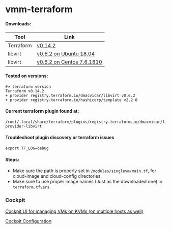 # vmm-terraform

#### Downloads:
Tool | Link 
--- | ---
Terraform | [v0.14.2](https://releases.hashicorp.com/terraform/0.14.2/terraform_0.14.2_linux_amd64.zip)
libvirt | [v0.6.2 on Ubuntu 18.04](https://github.com/dmacvicar/terraform-provider-libvirt/releases/download/v0.6.2/terraform-provider-libvirt-0.6.2+git.1585292411.8cbe9ad0.Ubuntu_18.04.amd64.tar.gz)
libvirt | [v0.6.2 on Centos 7.6.1810](https://github.com/dmacvicar/terraform-provider-libvirt/releases/download/v0.6.2/terraform-provider-libvirt-0.6.2+git.1585292411.8cbe9ad0.Fedora_28.x86_64.tar.gz)

#### Tested on versions:
```shell
#> terraform version
Terraform v0.14.2
+ provider registry.terraform.io/dmacvicar/libvirt v0.6.2
+ provider registry.terraform.io/hashicorp/template v2.2.0
```

#### Current terraform plugin found at:
```shell
/root/.local/share/terraform/plugins/registry.terraform.io/dmacvicar/libvirt/0.6.2/linux_amd64/terraform-provider-libvirt
```

#### Troubleshoot plugin discovery or terraform issues
```shell
export TF_LOG=debug
```

#### Steps:
- Make sure the path is properly set in  ```/modules/singlevm/main.tf```, for cloud-image and cloud-config directories.
- Make sure to use proper image names (Just as the downloaded one) in ```terraform.tfvars```.

### Cockpit
[Cockpit UI for managing VMs on KVMs (on multiple hosts as well)](https://www.tecmint.com/manage-kvm-virtual-machines-using-cockpit-web-console/amp/#csi=0&referrer=https%3A%2F%2Fwww.google.com&amp_tf=From%20%251%24s)

[Cockpit Configuration](https://cockpit-project.org/guide/133/listen.html)
